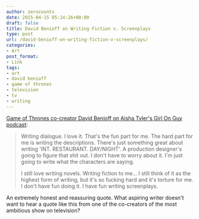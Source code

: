 ```yaml
---
author: zerocounts
date: 2015-04-15 05:14:26+00:00
draft: false
title: David Benioff on Writing Fiction v. Screenplays
type: post
url: /david-benioff-on-writing-fiction-v-screenplays/
categories:
- Art
post_format:
- Link
tags:
- art
- david benioff
- game of thrones
- television
- tv
- writing
---
```


[Game of Thrones co-creator David Benioff on Aisha Tyler's Girl On Guy podcast](https://itunes.apple.com/us/podcast/girl-on-guy-179-david-benioff/id452940855?i=339380318&mt=2):


<blockquote>Writing dialogue. I love it. That's the fun part for me. The hard part for me is writing the descriptions. There's just something great about writing 'INT. RESTAURANT. DAY/NIGHT'. A production designer's going to figure that shit out. I don't have to worry about it. I'm just going to write what the characters are saying.

I still love writing novels. Writing fiction to me... I still think of it as the highest form of writing, but it's so fucking hard and it's torture for me. I don't have fun doing it. I have fun writing screenplays.</blockquote>


An extremely honest and reassuring quote. What aspiring writer doesn't want to hear a quote like this from one of the co-creators of the most ambitious show on television?

